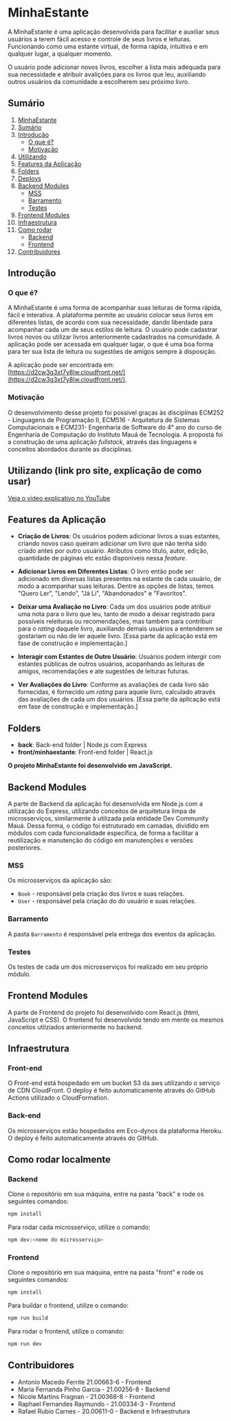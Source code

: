 # MinhaEstante

A MinhaEstante é uma aplicação desenvolvida para facilitar e auxiliar seus usuários a terem fácil acesso e controle de seus livros e leituras. Funcionando como uma estante virtual, de forma rápida, intuitiva e em qualquer lugar, a qualquer momento.

O usuário pode adicionar novos livros, escolher a lista mais adequada para sua necessidade e atribuir avalições para os livros que leu, auxiliando outros usuários da comunidade a escolherem seu próximo livro.

## Sumário

1. [MinhaEstante](#minhaestante)
2. [Sumário](#sumário)
3. [Introdução](#introdução)
   - [O que é?](#o-que-é)
   - [Motivação](#motivação)
4. [Utilizando](#utilizando-link-pro-site-explicação-de-como-usar)
5. [Features da Aplicação](#features-da-aplicação)
6. [Folders](#folders)
7. [Deploys](#deploys)
8. [Backend Modules](#backend-modules)
   - [MSS](#mss)
   - [Barramento](#barramento)
   - [Testes](#testes)
9. [Frontend Modules](#frontend-modules)
10. [Infraestrutura](#infraestrutura)
11. [Como rodar](#como-rodar)
    - [Backend](#backend)
    - [Frontend](#frontend)
12. [Contribuidores](#contribuidores)

## Introdução

### O que é?

A MinhaEstante é uma forma de acompanhar suas leituras de forma rápida, fácil e interativa. A plataforma permite ao usuário colocar seus livros em diferentes listas, de acordo com sua necessidade, dando liberdade para acompanhar cada um de seus estilos de leitura. O usuário pode cadastrar livros novos ou utilizar livros anteriormente cadastrados na comunidade. A aplicação pode ser acessada em qualquer lugar, o que é uma boa forma para ter sua lista de leitura ou sugestões de amigos sempre à disposição.

A aplicação pode ser encontrada em: [https://d2cw3g3xt7y8lw.cloudfront.net/](https://d2cw3g3xt7y8lw.cloudfront.net/).

### Motivação

O desenvolvimento desse projeto foi possível graças às disciplinas ECM252 - Linguagens de Programação II, ECM516 - Arquitetura de Sistemas Computacionais e ECM231- Engenharia de Software do 4° ano do curso de Engenharia de Computação do Instituto Mauá de Tecnologia. A proposta foi a construção de uma aplicação _fullstack_, através das linguagens e conceitos abordados durante as disciplinas.

## Utilizando (link pro site, explicação de como usar)

[Veja o vídeo explicativo no YouTube](https://youtu.be/VOmlbopKEFA)

## Features da Aplicação

- **Criação de Livros**: Os usuários podem adicionar livros a suas estantes, criando novos caso queiram adicionar um livro que não tenha sido criado antes por outro usuário. Atributos como título, autor, edição, quantidade de páginas etc estão disponíveis nessa _feature_.

- **Adicionar Livros em Diferentes Listas**: O livro então pode ser adicionado em diversas listas presentes na estante de cada usuário, de modo a acompanhar suas leituras. Dentre as opções de listas, temos "Quero Ler", "Lendo", "Já Li", "Abandonados" e "Favoritos".

- **Deixar uma Avaliação no Livro**: Cada um dos usuários pode atribuir uma nota para o livro que leu, tanto de modo a deixar registrado para possíveis releituras ou recomendações, mas também para contribuir para o _rating_ daquele livro, auxiliando demais usuários a entenderem se gostariam ou não de ler aquele livro. [Essa parte da aplicação está em fase de construção e implementação.]

- **Interagir com Estantes de Outro Usuário**: Usuários podem intergir com estantes públicas de outros usuários, acopanhando as leituras de amigos, recomendações e ate sugestões de leituras futuras.

- **Ver Avaliações do Livro**: Conforme as avaliações de cada livro são fornecidas, é fornecido um _rating_ para aquele livro, calculado através das avaliações de cada um dos usuários. [Essa parte da aplicação está em fase de construção e implementação.]

## Folders

- **back**: Back-end folder | Node.js com Express
- **front/minhaestante**: Front-end folder | React.js

**O projeto MinhaEstante foi desenvolvido em JavaScript.**

## Backend Modules

A parte de Backend da aplicação foi desenvolvida em Node.js com a utilização do Express, utilizando conceitos de arquitetura limpa de microsserviços, similarmente à utilizada pela entidade Dev Community Mauá. Dessa forma, o código foi estruturado em camadas, dividido em módulos com cada funcionalidade específica, de forma a facilitar a reutilização e manutenção do código em manutenções e versões posteriores.

### MSS

Os microsserviços da aplicação são:

- `Book` - responsável pela criação dos livros e suas relações.
- `User` - responsável pela criação do do usuário e suas relações.

### Barramento

A pasta `Barramento` é responsável pela entrega dos eventos da aplicação.

### Testes

Os testes de cada um dos microsserviços foi realizado em seu próprio módulo.

## Frontend Modules

A parte de Frontend do projeto foi desenvolvido com React.js (html, JavaScript e CSS). O frontend foi desenvolvido tendo em mente os mesmos conceitos utilziados anteriormente no backend.

## Infraestrutura

### Front-end

O Front-end está hospedado em um bucket S3 da aws utilizando o serviço de CDN CloudFront. O deploy é feito automaticamente através do GitHub Actions utilizado o CloudFormation.

### Back-end

Os microsserviços estão hospedados em Eco-dynos da plataforma Heroku. O deploy é feito automaticamente através do GitHub.

## Como rodar localmente

### Backend

Clone o repositório em sua máquina, entre na pasta "back" e rode os seguintes comandos:

```bash
npm install
```

Para rodar cada microsserviço, utilize o comando:

```bash
npm dev:<nome do microsserviço>
```

### Frontend

Clone o repositório em sua máquina, entre na pasta "front" e rode os seguintes comandos:

```bash
npm install
```

Para buildar o frontend, utilize o comando:

```bash
npm run build
```

Para rodar o frontend, utilize o comando:

```bash
npm run dev
```

## Contribuidores

- Antonio Macedo Ferrite 21.00663-6 - Frontend
- Maria Fernanda Pinho Garcia - 21.00256-8 - Backend
- Nicole Martins Fragnan - 21.00368-8 - Frontend
- Raphael Fernandes Raymundo - 21.00334-3 - Frontend
- Rafael Rubio Carnes - 20.00611-0 - Backend e Infraestrutura
